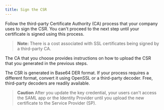 ```yaml
---
title: Sign the CSR
---
```


Follow the third-party Certificate Authority (CA) process that your company uses to sign the CSR. You can't proceed to the next step until your certificate is signed using this process.

> **Note:** There is a cost associated with SSL certificates being signed by a third-party CA.

The CA that you choose provides instructions on how to upload the CSR that you generated in the previous steps.

The CSR is generated in Base64 DER format. If your process requires a different format, convert it using OpenSSL or a third-party decoder. Free, third-party decoders are readily available.

> **Caution** After you update the key credential, your users can't access the SAML app or the Identity Provider until you upload the new certificate to the Service Provider (SP).

<NextSectionLink/>
